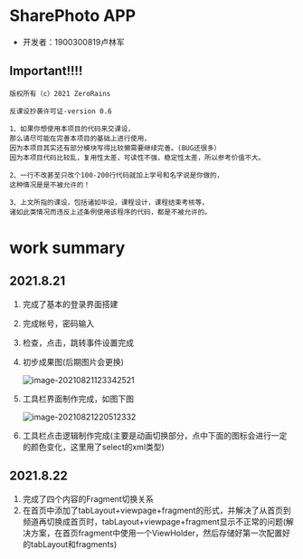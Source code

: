 

# SharePhoto APP

- 开发者：1900300819卢林军

## Important!!!!

```
版权所有（c）2021 ZeroRains

反课设抄袭许可证-version 0.6

1、如果你想使用本项目的代码来交课设，
那么请尽可能在完善本项目的基础上进行使用，
因为本项目其实还有部分模块写得比较懒需要继续完善。(BUG还很多）
因为本项目代码比较乱，复用性太差，可读性不强，稳定性太差，所以参考价值不大。

2、一行不改甚至只改个100-200行代码就加上学号和名字说是你做的，
这种情况是是不被允许的！

3、上文所指的课设，包括诸如毕设，课程设计，课程结束考核等，
诸如此类情况而违反上述条例使用该程序的代码，都是不被允许的。
```

# work summary

##  2021.8.21

1. 完成了基本的登录界面搭建

2. 完成帐号，密码输入

3. 检查，点击，跳转事件设置完成

4. 初步成果图(后期图片会更换)

   ![image-20210821123342521](https://gitee.com/zeroRains/drawing-bed/raw/master/20210821123344image-20210821123342521.png)

5. 工具栏界面制作完成，如图下图

   ![image-20210821220512332](https://gitee.com/zeroRains/drawing-bed/raw/master/20210821220515image-20210821220512332.png)

6. 工具栏点击逻辑制作完成(主要是动画切换部分，点中下面的图标会进行一定的颜色变化，这里用了select的xml类型)

## 2021.8.22

1. 完成了四个内容的Fragment切换关系
2. 在首页中添加了tabLayout+viewpage+fragment的形式，并解决了从首页到频道再切换成首页时，tabLayout+viewpage+fragment显示不正常的问题(解决方案，在首页fragment中使用一个ViewHolder，然后存储好第一次配置好的tabLayout和fragments)


